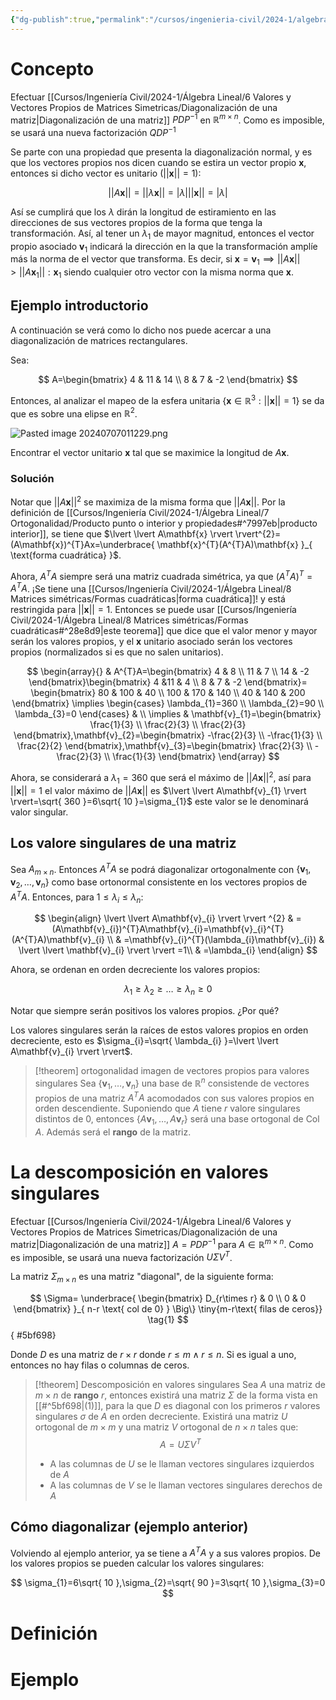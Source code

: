 ```yaml
---
{"dg-publish":true,"permalink":"/cursos/ingenieria-civil/2024-1/algebra-lineal/8-matrices-simetricas/descomposicion-en-valores-singulares/","tags":["ExMAT1203"]}
---
```


# Concepto

Efectuar [[Cursos/Ingeniería Civil/2024-1/Álgebra Lineal/6 Valores y Vectores Propios de Matrices Simetricas/Diagonalización de una matriz\|Diagonalización de una matriz]] $PDP^{-1}$ en $\mathbb{R}^{m\times n}$. Como es imposible, se usará una nueva factorización $QDP^{-1}$ 

Se parte con una propiedad que presenta la diagonalización normal, y es que los vectores propios nos dicen cuando se estira un vector propio $\mathbf{x}$, entonces si dicho vector es unitario ($\lvert \lvert \mathbf{x} \rvert \rvert=1$):

$$
\lvert \lvert A\mathbf{x} \rvert \rvert =\lvert \lvert \lambda \mathbf{x} \rvert \rvert =|\lambda|\lvert \lvert \mathbf{x} \rvert \rvert =|\lambda|
$$

Así se cumplirá que los $\lambda$ dirán la longitud de estiramiento en las direcciones de sus vectores propios de la forma que tenga la transformación. Así, al tener un $\lambda_{1}$ de mayor magnitud, entonces el vector propio asociado $\mathbf{v}_{1}$ indicará la dirección en la que la transformación amplíe más la norma de el vector que transforma. Es decir, si $\mathbf{x}=\mathbf{v}_{1}\implies \lvert \lvert A\mathbf{x} \rvert \rvert>\lvert \lvert A\mathbf{x}_{1} \rvert \rvert :\mathbf{x}_{1}$ siendo cualquier otro vector con la misma norma que $\mathbf{x}$.

## Ejemplo introductorio

A continuación se verá como lo dicho nos puede acercar a una diagonalización de matrices rectangulares.

Sea:

$$
A=\begin{bmatrix}
4 & 11 & 14  \\
8 & 7 & -2
\end{bmatrix}
$$

Entonces, al analizar el mapeo de la esfera unitaria $\{ \mathbf{x}\in\mathbb{R}^{3}:\lvert \lvert \mathbf{x} \rvert \rvert=1 \}$ se da que es sobre una elipse en $\mathbb{R}^{2}$.

![Pasted image 20240707011229.png](/img/user/Cursos/Ingenier%C3%ADa%20Civil/2024-1/%C3%81lgebra%20Lineal/8%20Matrices%20sim%C3%A9tricas/attachments/Pasted%20image%2020240707011229.png)

Encontrar el vector unitario $\mathbf{x}$ tal que se maximice la longitud de $A\mathbf{x}$.

### Solución

Notar que $\lvert \lvert A\mathbf{x} \rvert \rvert^{2}$ se maximiza de la misma forma que $\lvert \lvert A\mathbf{x} \rvert \rvert$. Por la definición de [[Cursos/Ingeniería Civil/2024-1/Álgebra Lineal/7 Ortogonalidad/Producto punto o interior y propiedades#^7997eb\|producto interior]], se tiene que $\lvert \lvert A\mathbf{x} \rvert \rvert^{2}=(A\mathbf{x})^{T}Ax=\underbrace{ \mathbf{x}^{T}(A^{T}A)\mathbf{x} }_{ \text{forma cuadrática} }$.

Ahora, $A^{T}A$ siempre será una matriz cuadrada simétrica, ya que $(A^{T}A)^{T}=A^{T}A$. ¡Se tiene una [[Cursos/Ingeniería Civil/2024-1/Álgebra Lineal/8 Matrices simétricas/Formas cuadráticas\|forma cuadrática]]! y está restringida para $\lvert \lvert \mathbf{x} \rvert \rvert=1$. Entonces se puede usar [[Cursos/Ingeniería Civil/2024-1/Álgebra Lineal/8 Matrices simétricas/Formas cuadráticas#^28e8d9\|este teorema]] que dice que el valor menor y mayor serán los valores propios, y el $\mathbf{x}$ unitario asociado serán los vectores propios (normalizados si es que no salen unitarios).

$$
\begin{array}{}
 & A^{T}A=\begin{bmatrix}
4 & 8 \\
11 & 7 \\
14 & -2
\end{bmatrix}\begin{bmatrix}
4 &11 & 4  \\
8 & 7 & -2
\end{bmatrix}= \begin{bmatrix}
 80 & 100 & 40 \\
100 & 170 & 140 \\
40 & 140 & 200
\end{bmatrix}
\implies
\begin{cases}
\lambda_{1}=360 \\
\lambda_{2}=90 \\
\lambda_{3}=0
\end{cases}   & \\
\implies & \mathbf{v}_{1}=\begin{bmatrix}
\frac{1}{3}   \\
\frac{2}{3} \\
\frac{2}{3}
\end{bmatrix},\mathbf{v}_{2}=\begin{bmatrix}
-\frac{2}{3} \\
-\frac{1}{3} \\
\frac{2}{2} 
\end{bmatrix},\mathbf{v}_{3}=\begin{bmatrix}
\frac{2}{3} \\
-\frac{2}{3} \\
\frac{1}{3}
\end{bmatrix}
\end{array}
$$

Ahora, se considerará a $\lambda_{1}=360$ que será el máximo de $\lvert \lvert A\mathbf{x} \rvert \rvert^{2}$, así para $\lvert \lvert \mathbf{x} \rvert \rvert=1$ el valor máximo de $\lvert \lvert A\mathbf{x} \rvert \rvert$ es $\lvert \lvert A\mathbf{v}_{1} \rvert \rvert=\sqrt{ 360 }=6\sqrt{ 10 }=\sigma_{1}$ este valor se le denominará valor singular.

## Los valore singulares de una matriz

Sea $A_{m\times n}$. Entonces $A^{T}A$ se podrá diagonalizar ortogonalmente con $\{ \mathbf{v}_{1},\mathbf{v}_{2},\dots,\mathbf{v}_{n} \}$ como base ortonormal consistente en los vectores propios de $A^{T}A$. Entonces, para $1\leq \lambda_{i}\leq\lambda_{n}$:

$$
\begin{align}
\lvert \lvert A\mathbf{v}_{i} \rvert \rvert ^{2} & =(A\mathbf{v}_{i})^{T}A\mathbf{v}_{i}=\mathbf{v}_{i}^{T}(A^{T}A)\mathbf{v}_{i} \\
 & =\mathbf{v}_{i}^{T}(\lambda_{i}\mathbf{v}_{i})  & \lvert \lvert \mathbf{v}_{i} \rvert \rvert =1\\
 & =\lambda_{i}
\end{align}
$$

Ahora, se ordenan en orden decreciente los valores propios:

$$
\lambda_{1} \geq \lambda_{2} \geq\dots \geq\lambda_{n}\geq 0
$$

Notar que siempre serán positivos los valores propios. ¿Por qué?

Los valores singulares serán la raíces de estos valores propios en orden decreciente, esto es $\sigma_{i}=\sqrt{ \lambda_{i} }=\lvert \lvert A\mathbf{v}_{i} \rvert \rvert$.

> [!theorem] ortogonalidad imagen de vectores propios para valores singulares
> Sea $\{ \mathbf{v}_{1},\dots,\mathbf{v}_{n} \}$ una base de $\mathbb{R}^{n}$ consistende de vectores propios de una matriz $A^{T}A$ acomodados con sus valores propios en orden descendiente. Suponiendo que $A$ tiene $r$ valore singulares distintos de $0$, entonces $\{ A\mathbf{v}_{1},\dots,A\mathbf{v}_{r} \}$ será una base ortogonal de $\operatorname{Col}A$. Además será el **rango** de la matriz.

# La descomposición en valores singulares

Efectuar [[Cursos/Ingeniería Civil/2024-1/Álgebra Lineal/6 Valores y Vectores Propios de Matrices Simetricas/Diagonalización de una matriz\|Diagonalización de una matriz]] $A=PDP^{-1}$ para $A\in\mathbb{R}^{m\times n}$. Como es imposible, se usará una nueva factorización $U\Sigma V^{T}$.

La matriz $\Sigma_{m\times n}$ es una matriz "diagonal", de la siguiente forma:

$$
\Sigma=
\underbrace{ \begin{bmatrix}
D_{r\times r} & 0 \\
0 & 0
\end{bmatrix} }_{ n-r \text{ col de 0} }  \Big\} \tiny{m-r\text{ filas de ceros}} \tag{1}
$$
{ #5bf698}


Donde $D$ es una matriz de $r\times r$ donde $r\leq m \land r\leq n$. Si es igual a uno, entonces no hay filas o columnas de ceros.

> [!theorem] Descomposición en valores singulares
> Sea $A$ una matriz de $m\times n$ de **rango** $r$, entonces existirá una matriz $\Sigma$ de la forma vista en [[#^5bf698|(1)]], para la que $D$ es diagonal con los primeros $r$ valores singulares $\sigma$ de $A$ en orden decreciente. Existirá una matriz $U$ ortogonal de $m\times m$ y una matriz $V$ ortogonal de $n\times n$ tales que:
> $$
> A=U\Sigma V^{T}
> $$
> - A las columnas de $U$ se le llaman vectores singulares izquierdos de $A$
> - A las columnas de $V$ se le llaman vectores singulares derechos de $A$

## Cómo diagonalizar (ejemplo anterior)

Volviendo al ejemplo anterior, ya se tiene a $A^{T}A$ y a sus valores propios. De los valores propios se pueden calcular los valores singulares:

$$
\sigma_{1}=6\sqrt{ 10 },\sigma_{2}=\sqrt{ 90 }=3\sqrt{ 10 },\sigma_{3}=0
$$

# Definición
# Ejemplo